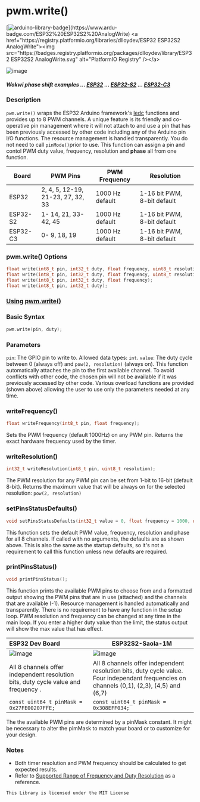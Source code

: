 



# pwm.write()

[![arduino-library-badge](https://www.ardu-badge.com/badge/ESP32%20ESP32S2%20AnalogWrite.svg?)](https://www.ardu-badge.com/ESP32%20ESP32S2%20AnalogWrite)  <a href="https://registry.platformio.org/libraries/dlloydev/ESP32 ESP32S2 AnalogWrite"><img src="https://badges.registry.platformio.org/packages/dlloydev/library/ESP32 ESP32S2 AnalogWrite.svg" alt="PlatformIO Registry" /></a>

![image](https://user-images.githubusercontent.com/63488701/174445314-c7945015-f295-4cba-917c-cc4ead8d534a.png)

#### *Wokwi phase shift examples ... [ESP32](https://wokwi.com/projects/334722465700774482) ... [ESP32-S2](https://wokwi.com/projects/334765722024542804) ... [ESP32-C3](https://wokwi.com/projects/334856585002091092)*

### Description

`pwm.write()` wraps the ESP32 Arduino framework's [ledc](https://github.com/espressif/arduino-esp32/blob/master/cores/esp32/esp32-hal-ledc.c) functions and provides up to 8 PWM channels.  A unique feature is its friendly and co-operative pin management where it will not attach to and use a pin that has been previously accessed by other code including any of the Arduino pin I/O functions. The resource management is handled transparently. You do not need to call `pinMode()`prior to use. This function can assign a pin and contol PWM duty value, frequency, resolution and **phase** all from one function.

| Board    | PWM Pins                          | PWM Frequency   | Resolution                  |
| -------- | --------------------------------- | --------------- | --------------------------- |
| ESP32    | 2, 4, 5, 12-19, 21-23, 27, 32, 33 | 1000 Hz default | 1-16 bit PWM, 8-bit default |
| ESP32-S2 | 1- 14, 21, 33-42, 45              | 1000 Hz default | 1-16 bit PWM, 8-bit default |
| ESP32-C3 | 0- 9, 18, 19                      | 1000 Hz default | 1-16 bit PWM, 8-bit default |

### pwm.write() Options

```c++
float write(int8_t pin, int32_t duty, float frequency, uint8_t resolution, uint32_t phase);
float write(int8_t pin, int32_t duty, float frequency, uint8_t resolution);
float write(int8_t pin, int32_t duty, float frequency);
float write(int8_t pin, int32_t duty);
```

### [Using pwm.write()](https://github.com/Dlloydev/ESP32-ESP32S2-AnalogWrite/blob/main/Using%20pwmWrite.md)

### Basic Syntax

```c++
pwm.write(pin, duty);
```

### Parameters

`pin`: The GPIO pin to write to.  Allowed data types: `int`.
`value`: The duty cycle between 0 (always off) and `pow(2, resolution)` (always on). This function automatically attaches the pin to the first available channel. To avoid conflicts with other code, the chosen pin will not be available if it was previously accessed by other code. Various overload functions are provided (shown above) allowing the user to use only the parameters needed at any time.

### writeFrequency()

```c++
float writeFrequency(int8_t pin, float frequency);
```

Sets the PWM frequency (default 1000Hz) on any PWM pin. Returns the exact hardware frequency used by the timer.

### writeResolution()

```c++
int32_t writeResolution(int8_t pin, uint8_t resolution);
```

The PWM resolution for any PWM pin can be set from 1-bit to 16-bit (default 8-bit). Returns the maximum value that will be always on for the selected resolution: `pow(2, resolution)`

### setPinsStatusDefaults()

```c++
void setPinsStatusDefaults(int32_t value = 0, float frequency = 1000, uint8_t resolution = 8, uint32_t phase = 0);
```

This function sets the default PWM value, frequency, resolution and phase for all 8 channels. If called with no arguments, the defaults are as shown above.  This is also the same as the startup defaults, so it's not a requirement to call this function unless new defaults are required.

### printPinsStatus()

```c++
void printPinsStatus();
```

This function prints the available PWM pins to choose from and a formatted output showing the PWM pins that are in use (attached) and the channels that are available (-1). Resource management is handled automatically and transparently. There is no requirement to have any function in the setup loop. PWM resolution and frequency can be changed at any time in the main loop. If you enter a higher duty value than the limit, the status output will show the max value that has effect.

| ESP32 Dev Board                                              | ESP32S2-Saola-1M                                             |
| :----------------------------------------------------------- | ------------------------------------------------------------ |
| ![image](https://user-images.githubusercontent.com/63488701/116158380-92176000-a6bc-11eb-901d-87a7cfb8ba93.png) | ![image](https://user-images.githubusercontent.com/63488701/116162591-1e795100-a6c4-11eb-9717-6f63a3abca06.png) |
| All 8 channels offer independent resolution bits, duty cycle value and frequency . | All 8 channels offer independent resolution bits, duty cycle value. Four independant frequencies on channels (0,1), (2,3), (4,5) and (6,7) |
| `const uint64_t pinMask = 0x27FE00207FFE;`                   | `const uint64_t pinMask = 0x308EFF034;`                      |

The  the available PWM pins are determined by a pinMask constant. It might be necessary to alter the pimMask to match your board  or to customize for your design.

### Notes

- Both timer resolution and PWM frequency should be calculated to get expected results.
-  Refer to [Supported Range of Frequency and Duty Resolution](https://docs.espressif.com/projects/esp-idf/en/latest/api-reference/peripherals/ledc.html#ledc-api-supported-range-frequency-duty-resolution) as a reference. 

```
This Library is licensed under the MIT License
```

